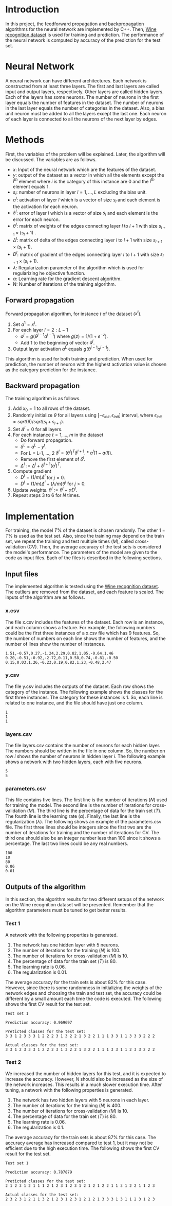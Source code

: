 # Introduction
In this project, the feedforward propagation and backpropagation algorithms for the neural network are implemented by C++. Then, [Wine recognition dataset](https://archive.ics.uci.edu/ml/datasets/wine) is used for training and prediction. The performance of the neural network is computed by accuracy of the prediction for the test set.
# Neural Network
A neural network can have different architectures. Each network is constructed from at least three layers. The first and last layers are called input and output layers, respectively. Other layers are called hidden layers. Each of the layers has some neurons. The number of neurons in the first layer equals the number of features in the dataset. The number of neurons in the last layer equals the number of categories in the dataset. Also, a bias unit neuron must be added to all the layers except the last one. Each neuron of each layer is connected to all the neurons of the next layer by edges. 
# Methods
First, the variables of the problem will be explained. Later, the algorithm will be discussed.
The variables are as follows.
- $x$: Input of the neural network which are the features of the dataset.
- $y$: output of the dataset as a vector in which all the elements except the $i^{th}$ element where $i$ is the category of this instance are 0 and the $i^{th}$ element equals $1$.
- $s_l$: number of neurons in layer $l = 1, ..., L$ excluding the bias unit.
- $a^l$: activation of layer $l$ which is a vector of size $s_l$ and each element is the activation for each neuron.
- $\delta^l$: error of layer $l$ which is a vector of size $s_l$ and each element is the error for each neuron.
- $\theta^l$: matrix of weights of the edges connecting layer $l$ to $l+1$ with size $s_{l+1}\times(s_l+1)$ .
- $\Delta^l$: matrix of delta of the edges connecting layer $l$ to $l+1$ with size $s_{l+1}\times(s_l+1)$.
- $D^l$: matrix of gradient of the edges connecting layer $l$ to $l+1$ with size $s_{l+1}\times(s_l+1)$.
- $\lambda$: Regularization parameter of the algorithm which is used for regularizing he objective function.
- $\alpha$: Learning rate for the gradient descent algorithm.
- N: Number of iterations of the training algorithm.
## Forward propagation
Forward propagation algorithm, for instance $t$ of the dataset ($x^t$).
1. Set $a^1 = x^t$.
2. For each layer $l = 2:L-1$
    - $a^j = g(\theta^{j-1}a^{j-1})$ where $g(z)=1/(1+e^{-z})$.
    - Add 1 to the beginning of vector $a^j$.
3. Output layer activation $a^L$ equals $g(\theta^{j-1}a^{j-1})$.

This algorithm is used for both training and prediction. When used for prediction, the number of neuron with the highest activation value is chosen as the category prediction for the instance.
## Backward propagation
The training algorithm is as follows.
1. Add $x_0 = 1$ to all rows of the dataset.
2. Randomly initialize $\theta$ for all layers using $[-\epsilon_{init},\epsilon_{init}]$ interval, where $\epsilon_{init} = sqrt(6)/sqrt(s_l+s_{l+1})$.
3. Set $\Delta^l=0$ for all layers.
4. For each instance $t = 1, ..., m$ in the dataset
    - Do forward propagation.
    - $\delta^L = a^L - y^t$.
    - For L = L-1, ..., 2 $\delta^l = (\theta^l)^T\delta^{l+1}.*a^l(1-a(l))$.
    - Remove the first element of $\delta^l$.
    - $\Delta^l := \Delta^l + \delta^{l+1}(a^l)^T$.
5. Compute gradient
    - $D^l = (1/m)\Delta^l$ for $j=0$.
    - $D^l = (1/m)\Delta^l + (\lambda/m) \theta^l$ for $j>0$.
6. Update weights. $\theta^l := \theta^l-\alpha D^l$.
7. Repeat steps 3 to 6 for $N$ times.

# Implementation
For training, the model $T\%$ of the dataset is chosen randomly. The other $1-T\%$ is used as the test set. Also, since the training may depend on the train set, we repeat the training and test multiple times ($M$), called cross-validation (CV). Then, the average accuracy of the test sets is considered the model's performance.
The parameters of the model are given to the code as input files. Each of the files is described in the following sections.
## Input files 
The implemented algorithm is tested using the [Wine recognition dataset](https://archive.ics.uci.edu/ml/datasets/wine). The outliers are removed from the dataset, and each feature is scaled. The inputs of the algorithm are as follows.
### x.csv
The file x.csv includes the features of the dataset. Each row is an instance, and each column shows a feature.
For example, the following numbers could be the first three instances of a x.csv file which has $9$ features. So, the number of numbers on each line shows the number of features, and the number of lines show the number of instances.
```
1.51,-0.57,0.27,-1.24,2.29,0.82,1.05,-0.64,1.46
0.20,-0.51,-0.92,-2.72,0.11,0.58,0.74,-0.81,-0.50
0.15,0.03,1.26,-0.23,0.19,0.82,1.23,-0.48,2.47
```

### y.csv
The file y.csv includes the outputs of the dataset. Each row shows the category of the instance. The following example shows the classes for the first three instances. The category for these instances is $1$. So, each line is related to one instance, and the file should have just one column.

```
1
1
1
```

### layers.csv
The file layers.csv contains the number of neurons for each hidden layer. The numbers should be written in the file in one column. So, the number on row $i$ shows the number of neurons in hidden layer $i$. The following example shows a network with two hidden layers, each with five neurons.

```
5
5
```

### parameters.csv
This file contains five lines. The first line is the number of iterations ($N$) used for training the model. The second line is the number of iterations for cross-validation ($M$). The third line is the percentage of data for the train set ($T$). The fourth line is the learning rate ($\alpha$). Finally, the last line is the regularization ($\lambda$). The following shows an example of the parameters.csv file. The first three lines should be integers since the first two are the number of iterations for training and the number of iterations for CV. The third one should also be an integer number less than $100$ since it shows a percentage. The last two lines could be any real numbers.
```
100
10
80
0.06
0.01
```

## Outputs of the algorithm
In this section, the algorithm results for two different setups of the network on the Wine recognition dataset will be presented. Remember that the algorithm parameters must be tuned to get better results.
### Test $1$
A network with the following properties is generated.
1. The network has one hidden layer with $5$ neurons.
2. The number of iterations for the training ($N$) is 100.
3. The number of iterations for cross-validation ($M$) is 10.
4. The percentage of data for the train set ($T$) is 80.
5. The learning rate is 0.06. 
6. The regularization is 0.01. 

The average accuracy for the train sets is about $82\%$ for this case. However, since there is some randomness in initializing the weights of the network edges and choosing the train and test set, the accuracy could be different by a small amount each time the code is executed. The following shows the first CV result for the test set.
```
Test set 1

Prediction accuracy: 0.969697

Preticted classes for the test set:
3 3 1 2 3 3 3 1 2 2 2 3 1 3 2 2 1 3 2 2 1 1 1 3 3 1 1 3 3 3 2 2 2

Actual classes for the test set:
3 3 1 2 3 3 3 1 2 2 2 3 1 3 2 2 1 3 2 2 1 1 1 3 3 1 1 2 3 3 2 2 2
```

### Test $2$
We increased the number of hidden layers for this test, and it is expected to increase the accuracy. However, $N$ should also be increased as the size of the network increases. This results in a much slower execution time. After tuning, a network with the following properties is generated.
1. The network has two hidden layers with $5$ neurons in each layer.
2. The number of iterations for the training ($N$) is 400.
3. The number of iterations for cross-validation ($M$) is 10.
4. The percentage of data for the train set ($T$) is 80.
5. The learning rate is 0.06. 
6. The regularization is 0.1. 

The average accuracy for the train sets is about $87\%$ for this case. The accuracy average has increased compared to test $1$, but it may not be efficient due to the high execution time. The following shows the first CV result for the test set.

```
Test set 1

Prediction accuracy: 0.787879

Preticted classes for the test set:
2 1 2 3 1 2 1 1 1 2 1 2 3 1 2 3 1 2 1 2 1 2 2 1 1 3 1 2 2 1 1 2 3

Actual classes for the test set:
2 3 2 3 1 2 1 1 3 2 1 2 3 1 2 3 1 2 1 2 1 3 3 3 1 3 1 1 2 3 1 2 3
```